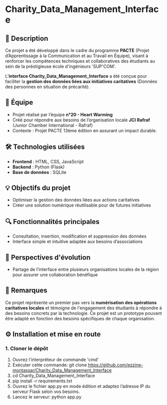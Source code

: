 # Charity_Data_Management_Interface

## 🎯 Description

Ce projet a été développé dans le cadre du programme **PACTE** (Projet d’Apprentissage à la Communication et au Travail en Équipe), visant à renforcer les compétences techniques et collaboratives des étudiants au sein de la préstigieuse école d'ingénieurs 'SUP'COM'.

L’**interface Charity_Data_Management_Interface** a été conçue pour faciliter la **gestion des données liées aux initiatives caritatives** (Données des personnes en situation de précarité).

## 👥 Équipe

- Projet réalisé par l’équipe **n°20 - Heart Warming**
- Créé pour répondre aux besoins de l’organisation locale **JCI Rafraf** (Junior Chamber International - Rafraf)
- Contexte : Projet PACTE 13ème édition en assurant un impact durable. 

## 🛠️ Technologies utilisées

- **Frontend** : HTML, CSS, JavaScript  
- **Backend** : Python (Flask)  
- **Base de données** : SQLite  

## 💡 Objectifs du projet

- Optimiser la gestion des données liées aux actions caritatives
- Créer une solution numérique réutilisable pour de futures initiatives

## 🔍 Fonctionnalités principales

- Consultation, insertion, modification et suppression des données
- Interface simple et intuitive adaptée aux besoins d’associations

## 🔄 Perspectives d'évolution

- Partage de l’interface entre plusieurs organisations locales de la région pour assurer une collaboration bénéfique

## 📝 Remarques

Ce projet représente un premier pas vers la **numérisation des opérations caritatives locales** et témoigne de l'engagement des étudiants à répondre à des besoins concrets par la technologie.
Ce projet est un prototype pouvant être adapté en fonction des besoins spécifiques de chaque organisation.


## ⚙️ Installation et mise en route

### 1. Cloner le dépôt

1.  Ouvrez l'interpréteur de commande 'cmd'
2.  Exécuter cette commande:    git clone https://github.com/ezzine-montassar/Charity_Data_Management_Interface
3.  cd Charity_Data_Management_Interface
4.  pip install -r requirements.txt
5.  Ouvrez le fichier app.py en mode édition et adaptez l’adresse IP du serveur Flask selon vos besoins.
6.  Lancez le serveur:  python app.py
